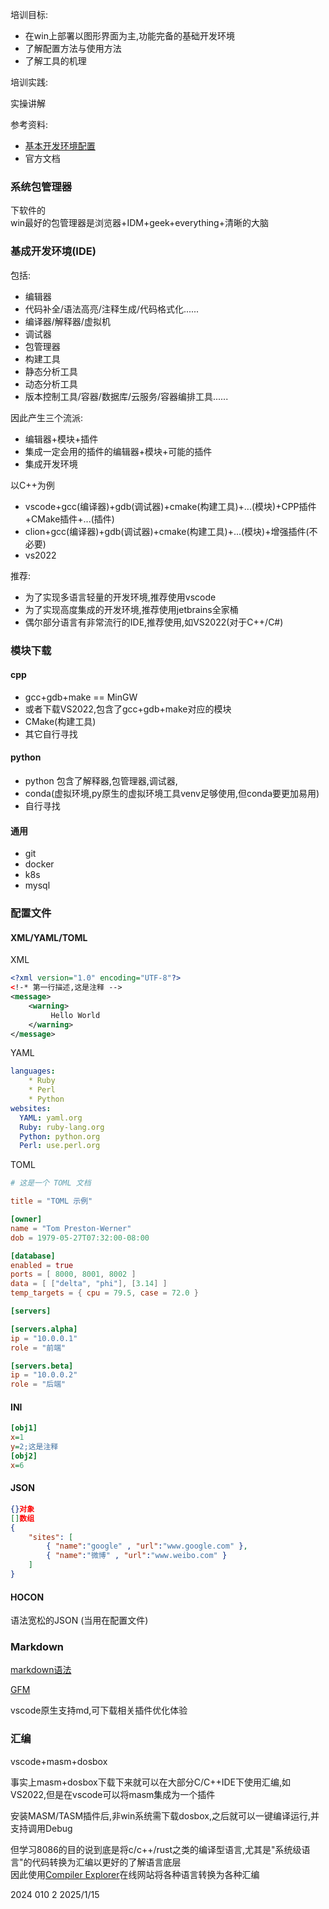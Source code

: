 培训目标:

* 在win上部署以图形界面为主,功能完备的基础开发环境
* 了解配置方法与使用方法
* 了解工具的机理

培训实践:

实操讲解

参考资料:

* [基本开发环境配置](https://www.bilibili.com/video/BV12KwgeiEVg/?spm_id_from=333.1387.homepage.video_card.click)
* 官方文档

### 系统包管理器

下软件的  
win最好的包管理器是浏览器+IDM+geek+everything+清晰的大脑  

### 基成开发环境(IDE)

包括:

* 编辑器
* 代码补全/语法高亮/注释生成/代码格式化......
* 编译器/解释器/虚拟机
* 调试器
* 包管理器
* 构建工具
* 静态分析工具
* 动态分析工具
* 版本控制工具/容器/数据库/云服务/容器编排工具......

因此产生三个流派:

* 编辑器+模块+插件
* 集成一定会用的插件的编辑器+模块+可能的插件
* 集成开发环境

以C++为例
* vscode+gcc(编译器)+gdb(调试器)+cmake(构建工具)+...(模块)+CPP插件+CMake插件+...(插件)
* clion+gcc(编译器)+gdb(调试器)+cmake(构建工具)+...(模块)+增强插件(不必要)
* vs2022

推荐:

* 为了实现多语言轻量的开发环境,推荐使用vscode
* 为了实现高度集成的开发环境,推荐使用jetbrains全家桶
* 偶尔部分语言有非常流行的IDE,推荐使用,如VS2022(对于C++/C#)

### 模块下载 

#### cpp

* gcc+gdb+make == MinGW
* 或者下载VS2022,包含了gcc+gdb+make对应的模块
* CMake(构建工具)
* 其它自行寻找

#### python

* python 包含了解释器,包管理器,调试器,
* conda(虚拟环境,py原生的虚拟环境工具venv足够使用,但conda要更加易用)
* 自行寻找

#### 通用

* git
* docker
* k8s
* mysql

### 配置文件

#### XML/YAML/TOML
XML
```xml
<?xml version="1.0" encoding="UTF-8"?>
<!-* 第一行描述,这是注释 -->
<message>
    <warning>
         Hello World
    </warning>
</message>
```
YAML
```yaml
languages:
    * Ruby
    * Perl
    * Python 
websites:
  YAML: yaml.org 
  Ruby: ruby-lang.org 
  Python: python.org 
  Perl: use.perl.org
```
TOML
```toml
# 这是一个 TOML 文档

title = "TOML 示例"

[owner]
name = "Tom Preston-Werner"
dob = 1979-05-27T07:32:00-08:00

[database]
enabled = true
ports = [ 8000, 8001, 8002 ]
data = [ ["delta", "phi"], [3.14] ]
temp_targets = { cpu = 79.5, case = 72.0 }

[servers]

[servers.alpha]
ip = "10.0.0.1"
role = "前端"

[servers.beta]
ip = "10.0.0.2"
role = "后端"
```
#### INI
```ini
[obj1]
x=1
y=2;这是注释
[obj2]
x=6
```
#### JSON
```json
{}对象
[]数组
{
    "sites": [
        { "name":"google" , "url":"www.google.com" }, 
        { "name":"微博" , "url":"www.weibo.com" }
    ]
}
```
#### HOCON
语法宽松的JSON (当用在配置文件)

### Markdown

[markdown语法](https://markdown.com.cn/basic-syntax/)

[GFM](https://gfm.docschina.org/zh-hans/%E4%BB%8B%E7%BB%8D.html)

vscode原生支持md,可下载相关插件优化体验

### 汇编

vscode+masm+dosbox

事实上masm+dosbox下载下来就可以在大部分C/C++IDE下使用汇编,如VS2022,但是在vscode可以将masm集成为一个插件

安装MASM/TASM插件后,非win系统需下载dosbox,之后就可以一键编译运行,并支持调用Debug

但学习8086的目的说到底是将c/c++/rust之类的编译型语言,尤其是"系统级语言"的代码转换为汇编以更好的了解语言底层  
因此使用[Compiler Explorer](https://godbolt.org/)在线网站将各种语言转换为各种汇编

2024 010 2 2025/1/15